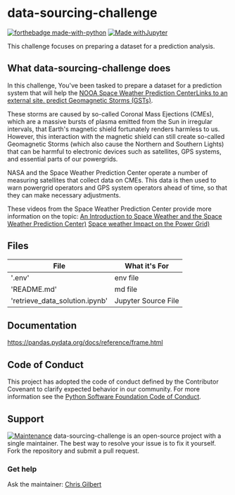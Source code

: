 # data-sourcing-challenge
[![forthebadge made-with-python](http://ForTheBadge.com/images/badges/made-with-python.svg)](https://www.python.org/)
[![Made withJupyter](https://img.shields.io/badge/Made%20with-Jupyter-orange?style=for-the-badge&logo=Jupyter)](https://jupyter.org/try)

This challenge focuses on preparing a dataset for a prediction analysis.

## What data-sourcing-challenge does

In this challenge, You've been tasked to prepare a dataset for a prediction system that will help the [NOOA Space Weather Prediction CenterLinks to an external site. predict Geomagnetic Storms (GSTs)](https://www.swpc.noaa.gov/about-space-weather).

These storms are caused by so-called Coronal Mass Ejections (CMEs), which are a massive bursts of plasma emitted from the Sun in irregular intervals, that Earth's magnetic shield fortunately renders harmless to us. However, this interaction with the magnetic shield can still create so-called Geomagnetic Storms (which also cause the Northern and Southern Lights) that can be harmful to electronic devices such as satellites, GPS systems, and essential parts of our powergrids.

NASA and the Space Weather Prediction Center operate a number of measuring satellites that collect data on CMEs. This data is then used to warn powergrid operators and GPS system operators ahead of time, so that they can make necessary adjustments.

These videos from the Space Weather Prediction Center provide more information on the topic:
[An Introduction to Space Weather and the Space Weather Prediction Center)](https://www.youtube.com/watch?v=JncTCE2NWgc)
[Space weather Impact on the Power Grid)](https://www.youtube.com/watch?v=caHYgTf6tO8)

## Files

| File                                         | What it's For                         
|----------------------------------------------|------------------------------|
| '.env'                                       | env file                     |
| 'README.md'                                  | md file                      |
| 'retrieve_data_solution.ipynb'               | Jupyter Source File          |


## Documentation
https://pandas.pydata.org/docs/reference/frame.html

## Code of Conduct

This project has adopted the code of conduct defined by the Contributor Covenant to clarify expected behavior in our community.
For more information see the [Python Software Foundation Code of Conduct](https://policies.python.org/python.org/code-of-conduct/).


## Support

[![Maintenance](https://img.shields.io/badge/Maintained%3F-yes-green.svg)](https://GitHub.com/Naereen/StrapDown.js/graphs/commit-activity)
data-sourcing-challenge is an open-source project with a single maintainer. The best way to resolve your issue is to fix it yourself. Fork the repository and submit a pull request. 

### Get help

Ask the maintainer: [Chris Gilbert][1]

[1]: https://github.com/xraySMULu